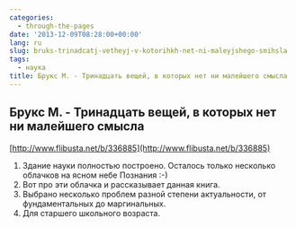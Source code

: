 ```yaml
---
categories:
  - through-the-pages
date: '2013-12-09T08:28:00+00:00'
lang: ru
slug: bruks-trinadcatj-vetheyj-v-kotorihkh-net-ni-maleyjshego-smihsla
tags:
  - наука
title: Брукс М. - Тринадцать вещей, в которых нет ни малейшего смысла
---
```





## Брукс М. - Тринадцать вещей, в которых нет ни малейшего смысла

[http://www.flibusta.net/b/336885](http://www.flibusta.net/b/336885)  

1.  Здание науки полностью построено. Осталось только несколько облачков на ясном небе Познания :-)
2.  Вот про эти облачка и рассказывает данная книга.
3.  Выбрано несколько проблем разной степени актуальности, от фундаментальных до маргинальных.
4.  Для старшего школьного возраста.
